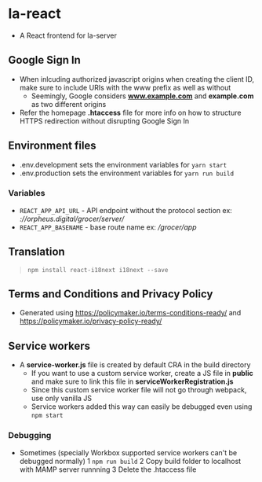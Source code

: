 # la-react
* A React frontend for la-server

## Google Sign In
* When inlcuding authorized javascript origins when creating the client ID, make sure to include URIs with the www prefix as well as without
    + Seemingly, Google considers __www.example.com__ and __example.com__ as two different origins
* Refer the homepage __.htaccess__ file for more info on how to structure HTTPS redirection without disrupting Google Sign In

## Environment files

* .env.development sets the environment variables for `yarn start`
* .env.production sets the environment variables for `yarn run build`

### Variables

* `REACT_APP_API_URL` - API endpoint without the protocol section ex: _://orpheus.digital/grocer/server/_
* `REACT_APP_BASENAME` - base route name ex: _/grocer/app_

## Translation
> `npm install react-i18next i18next --save`

## Terms and Conditions and Privacy Policy
* Generated using https://policymaker.io/terms-conditions-ready/ and https://policymaker.io/privacy-policy-ready/

## Service workers
* A __service-worker.js__ file is created by default CRA in the build directory
    + If you want to use a custom service worker, create a JS file in __public__ and make sure to link this file in __serviceWorkerRegistration.js__
    + Since this custom service worker file will not go through webpack, use only vanilla JS
    + Service workers added this way can easily be debugged even using `npm start`

### Debugging
* Sometimes (specially Workbox supported service workers can't be debugged normally)
1 `npm run build`
2 Copy build folder to localhost with MAMP server runnning
3 Delete the .htaccess file